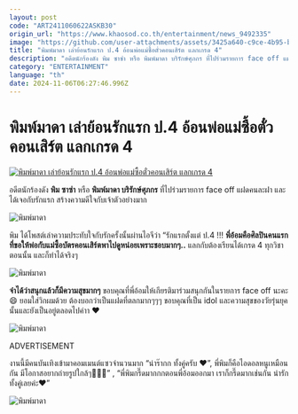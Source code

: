 ```yaml
---
layout: post
code: "ART2411060622ASKB30"
origin_url: "https://www.khaosod.co.th/entertainment/news_9492335"
image: "https://github.com/user-attachments/assets/3425a640-c9ce-4b95-b0ce-1e7fd5ddd2f2"
title: "พิมพ์มาดา เล่าย้อนรักแรก ป.4 อ้อนพ่อแม่ซื้อตั๋วคอนเสิร์ต แลกเกรด 4"
description: "อดีตนักร้องดัง พิม ซาซ่า หรือ พิมพ์มาดา บริรักษ์ศุภกร ที่ไปร่วมรายการ face off แฝดคนละฝา และได้เจอกับรักแรก สร้างความดีใจกับเจ้าตัวอย่างมาก"
category: "ENTERTAINMENT"
language: "th"
date: 2024-11-06T06:27:46.996Z
---
```


# พิมพ์มาดา เล่าย้อนรักแรก ป.4 อ้อนพ่อแม่ซื้อตั๋วคอนเสิร์ต แลกเกรด 4

[![พิมพ์มาดา เล่าย้อนรักแรก ป.4 อ้อนพ่อแม่ซื้อตั๋วคอนเสิร์ต แลกเกรด 4](https://www.khaosod.co.th/wpapp/uploads/2024/11/pimmada061167-2.jpg "พิมพ์มาดา เล่าย้อนรักแรก ป.4 อ้อนพ่อแม่ซื้อตั๋วคอนเสิร์ต แลกเกรด 4")](https://www.khaosod.co.th/wpapp/uploads/2024/11/pimmada061167-2.jpg)

อดีตนักร้องดัง **พิม ซาซ่า** หรือ **พิมพ์มาดา บริรักษ์ศุภกร** ที่ไปร่วมรายการ face off แฝดคนละฝา และได้เจอกับรักแรก สร้างความดีใจกับเจ้าตัวอย่างมาก

![พิมพ์มาดา](https://www.khaosod.co.th/wpapp/uploads/2024/11/pimmada061167-5.jpg)

พิม ได้โพสต์เล่าความประทับใจกับรักครั้งนั้นผ่านไอจีว่า “รักแรกตั้งแต่ ป.4 !!! **พี่อ้อมคือศิลปินคนแรกที่ขอให้พ่อกับแม่ซื้อบัตรคอนเสิร์ตพาไปดูหน่อยเพราะชอบมากๆ..** แลกกับต้องเรียนได้เกรด 4 ทุกวิชาตอนนั้น และก็ทำได้จริงๆ

![พิมพ์มาดา](https://www.khaosod.co.th/wpapp/uploads/2024/11/pimmada061167-6.jpg)

**จำได้ว่าสนุกแล้วก็มีความสุขมากๆ** ขอบคุณที่พี่อ้อมให้เกียรติมาร่วมสนุกกันในรายการ face off นะคะ 😄 ยอมใส่วิกผมด้วย ต้องบอกว่าเป็นแฝดที่ตลกมากๆๆๆ ขอบคุณที่เป็น idol และความสุขของวัยรุ่นยุคนั้นและยังเป็นอยู่ตลอดไปค่าา ❤️

![พิมพ์มาดา](https://www.khaosod.co.th/wpapp/uploads/2024/11/pimmada061167-7.jpg)

ADVERTISEMENT

งานนี้มีคนบันเทิงเข้ามาคอมเมนต์แซวจำนวนมาก “น่าร๊ากก ทั้งคู่ครับ ❤️”, พี่พิมก็คือไอดอลหนูเหมือนกัน มีโอกาสอยากถ่ายรูปใกล้ๆ🫶🏻🤭” , “พี่พิมกรี๊ดมากกกตอนพี่อ้อมออกมา เราก็กรี๊ดมากเช่นกัน น่ารักทั้งคู่เลยค่ะ❤️”

![พิมพ์มาดา](https://www.khaosod.co.th/wpapp/uploads/2024/11/pimmada061167-4.jpg)